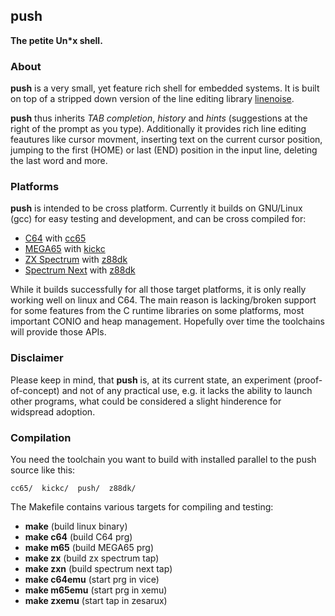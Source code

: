 ## push

**The petite Un\*x shell.**

### About

**push** is a very small, yet feature rich shell for embedded
systems. It is built on top of a stripped down version of the
line editing library [linenoise](https://github.com/antirez/linenoise).

**push** thus inherits *TAB completion*, *history* and *hints*
(suggestions at the right of the prompt as you type). Additionally
it provides rich line editing feautures like cursor movment, inserting
text on the current cursor position, jumping to the first (HOME) or
last (END) position in the input line, deleting the last word and more.

### Platforms

**push** is intended to be cross platform. Currently it builds on GNU/Linux
(gcc) for easy testing and development, and can be cross compiled for:

* [C64](wikipedia.org/wiki/Commodore_64) with [cc65](cc65.org)
* [MEGA65](mega65.org) with [kickc](gitlab.com/camelot/kickc)
* [ZX Spectrum](wikipedia.org/wiki/ZX_Spectrum) with [z88dk](z88dk.org)
* [Spectrum Next](www.specnext.com/about/) with [z88dk](z88dk.org)

While it builds successfully for all those target platforms, it is only
really working well on linux and C64. The main reason is lacking/broken
support for some features from the C runtime libraries on some platforms,
most important CONIO and heap management. Hopefully over time the toolchains
will provide those APIs.

### Disclaimer

Please keep in mind, that **push** is, at its current state, an experiment
(proof-of-concept) and not of any practical use, e.g. it lacks the ability
to launch other programs, what could be considered a slight hinderence for
widspread adoption.

### Compilation

You need the toolchain you want to build with installed parallel to the
push source like this:

```
cc65/  kickc/  push/  z88dk/
```

The Makefile contains various targets for compiling and testing:

* **make** (build linux binary)
* **make c64** (build C64 prg)
* **make m65** (build MEGA65 prg)
* **make zx** (build zx spectrum tap)
* **make zxn** (build spectrum next tap)
* **make c64emu** (start prg in vice)
* **make m65emu** (start prg in xemu)
* **make zxemu** (start tap in zesarux)
